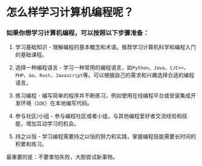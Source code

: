 # 怎么样学习计算机编程呢？

### 如果你想学习计算机编程，可以按照以下步骤准备：

1. 学习基础知识 - 理解编程的基本概念和术语。推荐学习计算机科学和编程入门的基础课程。
2. 选择一种编程语言 - 学习一种常用的编程语言，如`Python`、`Java`、`C/C++`、`PHP`、`Go`、`Rust`、`Javascript`等。可以根据自己的需求和兴趣选择合适的编程语言。

3. 练习编程 - 编写简单的程序并不断练习，例如使用在线编程平台或安装集成开发环境（`IDE`）在本地编写代码。
4. 参与社区/小组 - 参与编程社区或者小组，与其他编程爱好者交流经验和技能，增加互动学习的机会。
5. 持之以恒 - 学习编程需要持之以恒的努力和实践，掌握编程技能需要长时间的积累和练习。

最重要的是：不要害怕失败，大胆尝试新事物。